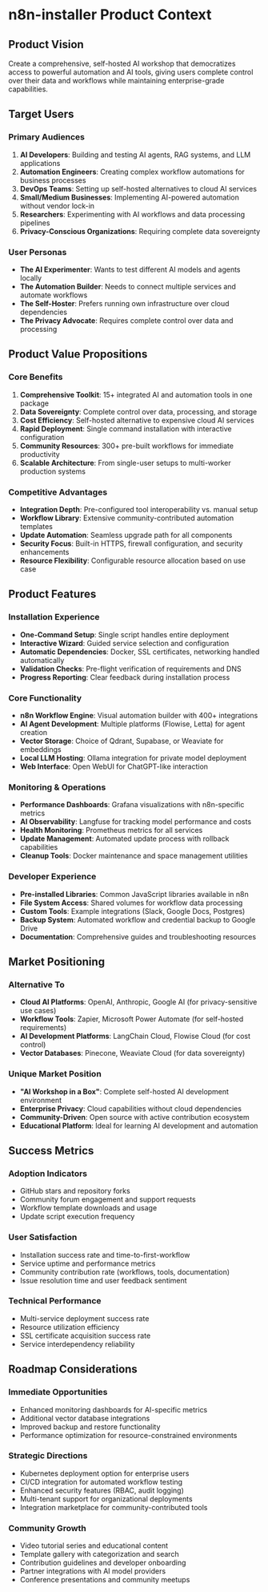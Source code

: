 # n8n-installer Product Context

## Product Vision
Create a comprehensive, self-hosted AI workshop that democratizes access to powerful automation and AI tools, giving users complete control over their data and workflows while maintaining enterprise-grade capabilities.

## Target Users

### Primary Audiences
1. **AI Developers**: Building and testing AI agents, RAG systems, and LLM applications
2. **Automation Engineers**: Creating complex workflow automations for business processes
3. **DevOps Teams**: Setting up self-hosted alternatives to cloud AI services
4. **Small/Medium Businesses**: Implementing AI-powered automation without vendor lock-in
5. **Researchers**: Experimenting with AI workflows and data processing pipelines
6. **Privacy-Conscious Organizations**: Requiring complete data sovereignty

### User Personas
- **The AI Experimenter**: Wants to test different AI models and agents locally
- **The Automation Builder**: Needs to connect multiple services and automate workflows
- **The Self-Hoster**: Prefers running own infrastructure over cloud dependencies
- **The Privacy Advocate**: Requires complete control over data and processing

## Product Value Propositions

### Core Benefits
1. **Comprehensive Toolkit**: 15+ integrated AI and automation tools in one package
2. **Data Sovereignty**: Complete control over data, processing, and storage
3. **Cost Efficiency**: Self-hosted alternative to expensive cloud AI services
4. **Rapid Deployment**: Single command installation with interactive configuration
5. **Community Resources**: 300+ pre-built workflows for immediate productivity
6. **Scalable Architecture**: From single-user setups to multi-worker production systems

### Competitive Advantages
- **Integration Depth**: Pre-configured tool interoperability vs. manual setup
- **Workflow Library**: Extensive community-contributed automation templates
- **Update Automation**: Seamless upgrade path for all components
- **Security Focus**: Built-in HTTPS, firewall configuration, and security enhancements
- **Resource Flexibility**: Configurable resource allocation based on use case

## Product Features

### Installation Experience
- **One-Command Setup**: Single script handles entire deployment
- **Interactive Wizard**: Guided service selection and configuration
- **Automatic Dependencies**: Docker, SSL certificates, networking handled automatically
- **Validation Checks**: Pre-flight verification of requirements and DNS
- **Progress Reporting**: Clear feedback during installation process

### Core Functionality
- **n8n Workflow Engine**: Visual automation builder with 400+ integrations
- **AI Agent Development**: Multiple platforms (Flowise, Letta) for agent creation
- **Vector Storage**: Choice of Qdrant, Supabase, or Weaviate for embeddings
- **Local LLM Hosting**: Ollama integration for private model deployment
- **Web Interface**: Open WebUI for ChatGPT-like interaction

### Monitoring & Operations
- **Performance Dashboards**: Grafana visualizations with n8n-specific metrics
- **AI Observability**: Langfuse for tracking model performance and costs
- **Health Monitoring**: Prometheus metrics for all services
- **Update Management**: Automated update process with rollback capabilities
- **Cleanup Tools**: Docker maintenance and space management utilities

### Developer Experience
- **Pre-installed Libraries**: Common JavaScript libraries available in n8n
- **File System Access**: Shared volumes for workflow data processing
- **Custom Tools**: Example integrations (Slack, Google Docs, Postgres)
- **Backup System**: Automated workflow and credential backup to Google Drive
- **Documentation**: Comprehensive guides and troubleshooting resources

## Market Positioning

### Alternative To
- **Cloud AI Platforms**: OpenAI, Anthropic, Google AI (for privacy-sensitive use cases)
- **Workflow Tools**: Zapier, Microsoft Power Automate (for self-hosted requirements)
- **AI Development Platforms**: LangChain Cloud, Flowise Cloud (for cost control)
- **Vector Databases**: Pinecone, Weaviate Cloud (for data sovereignty)

### Unique Market Position
- **"AI Workshop in a Box"**: Complete self-hosted AI development environment
- **Enterprise Privacy**: Cloud capabilities without cloud dependencies
- **Community-Driven**: Open source with active contribution ecosystem
- **Educational Platform**: Ideal for learning AI development and automation

## Success Metrics

### Adoption Indicators
- GitHub stars and repository forks
- Community forum engagement and support requests
- Workflow template downloads and usage
- Update script execution frequency

### User Satisfaction
- Installation success rate and time-to-first-workflow
- Service uptime and performance metrics
- Community contribution rate (workflows, tools, documentation)
- Issue resolution time and user feedback sentiment

### Technical Performance
- Multi-service deployment success rate
- Resource utilization efficiency
- SSL certificate acquisition success rate
- Service interdependency reliability

## Roadmap Considerations

### Immediate Opportunities
- Enhanced monitoring dashboards for AI-specific metrics
- Additional vector database integrations
- Improved backup and restore functionality
- Performance optimization for resource-constrained environments

### Strategic Directions
- Kubernetes deployment option for enterprise users
- CI/CD integration for automated workflow testing
- Enhanced security features (RBAC, audit logging)
- Multi-tenant support for organizational deployments
- Integration marketplace for community-contributed tools

### Community Growth
- Video tutorial series and educational content
- Template gallery with categorization and search
- Contribution guidelines and developer onboarding
- Partner integrations with AI model providers
- Conference presentations and community meetups

